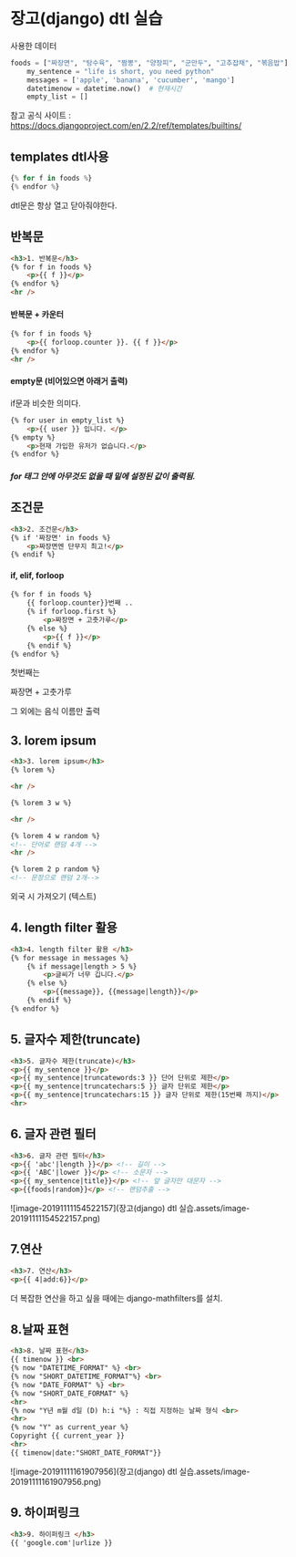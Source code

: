 # 장고(django) dtl 실습

사용한 데이터

```python
foods = ["짜장면", "탕수육", "짬뽕", "양장피", "군만두", "고추잡채", "볶음밥"]
    my_sentence = "life is short, you need python"
    messages = ['apple', 'banana', 'cucumber', 'mango']
    datetimenow = datetime.now()  # 현재시간
    empty_list = []
```



참고 공식 사이트 :  https://docs.djangoproject.com/en/2.2/ref/templates/builtins/ 



## templates dtl사용



```python
{% for f in foods %} 
{% endfor %}
```



dtl문은 항상 열고 닫아줘야한다.



## 반복문

```html
<h3>1. 반복문</h3>
{% for f in foods %}
	<p>{{ f }}</p>
{% endfor %}
<hr />


```



#### 반복문 + 카운터

```html
{% for f in foods %}
	<p>{{ forloop.counter }}. {{ f }}</p>
{% endfor %}
<hr />

```



#### empty문 (비어있으면 아래거 출력)

if문과 비슷한 의미다.

```html
{% for user in empty_list %}
	<p>{{ user }} 입니다. </p>
{% empty %}
	<p>현재 가입한 유저가 없습니다.</p>
{% endfor %}
```



##### for 태그 안에 아무것도 없을 때 밑에 설정된 값이 출력됨.





## 조건문

```html
<h3>2. 조건문</h3>
{% if '짜장면' in foods %}
	<p>짜장면엔 단무지 최고!</p>
{% endif %}
```





#### if, elif, forloop

```html
{% for f in foods %}
    {{ forloop.counter}}번째 .. 
    {% if forloop.first %}
        <p>짜장면 + 고춧가루</p>
    {% else %}
        <p>{{ f }}</p>
    {% endif %}
{% endfor %}
```



첫번째는 

짜장면 + 고춧가루

그 외에는 음식 이름만 출력





## 3. lorem ipsum

```html
<h3>3. lorem ipsum</h3>
{% lorem %}

<hr />

{% lorem 3 w %}

<hr />

{% lorem 4 w random %}
<!-- 단어로 랜덤 4개 -->
<hr />

{% lorem 2 p random %}
<!-- 문장으로 랜덤 2개-->
```



외국 시 가져오기 (텍스트)



## 4. length filter 활용



```html
<h3>4. length filter 활용 </h3>
{% for message in messages %}
    {% if message|length > 5 %}
        <p>글씨가 너무 깁니다.</p>
    {% else %}
        <p>{{message}}, {{message|length}}</p>
    {% endif %}
{% endfor %}
```



## 5. 글자수 제한(truncate)



```html
<h3>5. 글자수 제한(truncate)</h3>
<p>{{ my_sentence }}</p>
<p>{{ my_sentence|truncatewords:3 }} 단어 단위로 제한</p>
<p>{{ my_sentence|truncatechars:5 }} 글자 단위로 제한</p>
<p>{{ my_sentence|truncatechars:15 }} 글자 단위로 제한(15번째 까지)</p>
<hr>
```



## 6. 글자 관련 필터



```html
<h3>6. 글자 관련 필터</h3>
<p>{{ 'abc'|length }}</p> <!-- 길이 -->
<p>{{ 'ABC'|lower }}</p> <!-- 소문자 -->
<p>{{ my_sentence|title}}</p> <!-- 앞 글자만 대문자 -->
<p>{{foods|random}}</p> <!-- 랜덤추출 -->
```



![image-20191111154522157](장고(django) dtl 실습.assets/image-20191111154522157.png)





## 7.연산



```html
<h3>7. 연산</h3>
<p>{{ 4|add:6}}</p>
```



더 복잡한 연산을 하고 싶을 때에는 django-mathfilters를 설치.





## 8.날짜 표현



```html
<h3>8. 날짜 표현</h3>
{{ timenow }} <br>
{% now "DATETIME_FORMAT" %} <br>
{% now "SHORT_DATETIME_FORMAT"%} <br>
{% now "DATE_FORMAT" %} <br>
{% now "SHORT_DATE_FORMAT" %}
<hr>
{% now "Y년 m월 d일 (D) h:i "%} : 직접 지정하는 날짜 형식 <br>
<hr>
{% now "Y" as current_year %}
Copyright {{ current_year }}
<hr>
{{ timenow|date:"SHORT_DATE_FORMAT"}}
```





![image-20191111161907956](장고(django) dtl 실습.assets/image-20191111161907956.png)



## 9. 하이퍼링크



```html
<h3>9. 하이퍼링크 </h3>
{{ 'google.com'|urlize }}
```

